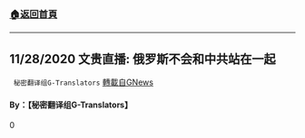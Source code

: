 ###  [:house:返回首頁](https://github.com/ourhimalayas/txt)
---

## 11/28/2020 文贵直播: 俄罗斯不会和中共站在一起
` 秘密翻译组G-Translators` [轉載自GNews](https://gnews.org/zh-hans/604276/)

#### **By：【秘密翻译组G-Translators】**

0
